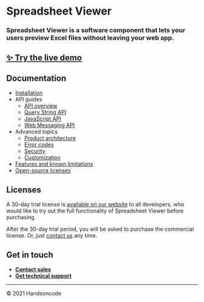 # Spreadsheet Viewer

### Spreadsheet Viewer is a software component that lets your users preview Excel files without leaving your web app.

## [✨ Try the live demo](https://handsontable.com/spreadsheet-viewer)

## Documentation

- [Installation](https://github.com/handsontable/spreadsheet-viewer/wiki/Installation)
- API guides
   - [API overview](https://github.com/handsontable/spreadsheet-viewer/wiki/API-overview)
   - [Query String API](https://github.com/handsontable/spreadsheet-viewer/wiki/Query-String-API)
   - [JavaScript API](https://github.com/handsontable/spreadsheet-viewer/wiki/JavaScript-API)
   - [Web Messaging API](https://github.com/handsontable/spreadsheet-viewer/wiki/Web-Messaging-API)
- Advanced topics
   - [Product architecture](https://github.com/handsontable/spreadsheet-viewer/wiki/Product-architecture)
   - [Error codes](https://github.com/handsontable/spreadsheet-viewer/wiki/Error-codes)
   - [Security](https://github.com/handsontable/spreadsheet-viewer/wiki/Security)
   - [Customization](https://github.com/handsontable/spreadsheet-viewer/wiki/Customization)
- [Features and known limitations](https://github.com/handsontable/spreadsheet-viewer/wiki/Features-and-known-limitations)
- [Open-source licenses](https://github.com/handsontable/spreadsheet-viewer/wiki/Open-source-licenses)

## Licenses

A 30-day trial license is [available on our website](https://handsontable.com/spreadsheet-viewer) to all developers, who would like to try out the full functionality of Spreadsheet Viewer before purchasing.

After the 30-day trial period, you will be asked to purchase the commercial license. Or, just [contact us](https://handsontable.com/get-a-quote) any time.

## Get in touch

- **[Contact sales](https://handsontable.com/get-a-quote)**
- **[Get technical support](https://handsontable.com/contact?category=technical_support)**

------

© 2021 Handsoncode
